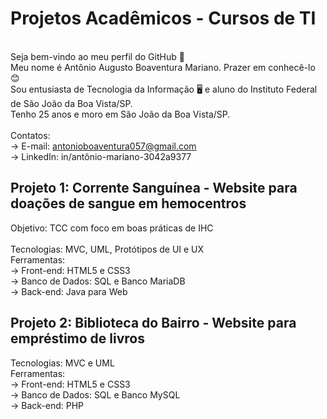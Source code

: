 # Projetos Acadêmicos - Cursos de TI
\
Seja bem-vindo ao meu perfil do GitHub 👋
\
Meu nome é Antônio Augusto Boaventura Mariano. Prazer em conhecê-lo 😊
\
Sou entusiasta de Tecnologia da Informação 🖥 e aluno do Instituto Federal de São João da Boa Vista/SP.\
Tenho 25 anos e moro em São João da Boa Vista/SP.\
\
Contatos:   
-> E-mail: antonioboaventura057@gmail.com
\
-> LinkedIn: in/antônio-mariano-3042a9377

## Projeto 1: Corrente Sanguínea - Website para doações de sangue em hemocentros
Objetivo: TCC com foco em boas práticas de IHC\
\
Tecnologias: MVC, UML, Protótipos de UI e UX
\
Ferramentas:
\
-> Front-end: HTML5 e CSS3
\
-> Banco de Dados: SQL e Banco MariaDB
\
-> Back-end: Java para Web

## Projeto 2: Biblioteca do Bairro - Website para empréstimo de livros
Tecnologias: MVC e UML 
\
Ferramentas:
\
-> Front-end: HTML5 e CSS3
\
-> Banco de Dados: SQL e Banco MySQL
\
-> Back-end: PHP

